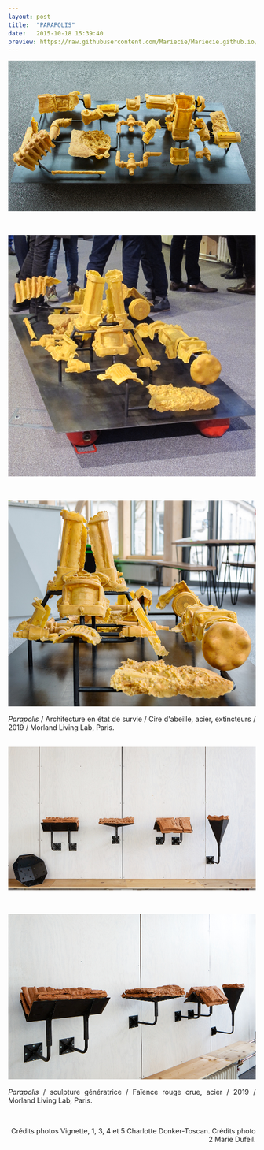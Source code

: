 ```yaml
---
layout: post
title:  "PARAPOLIS"
date:   2015-10-18 15:39:40
preview: https://raw.githubusercontent.com/Mariecie/Mariecie.github.io/master/images/francois-dufeil-Parapolis-photo_Charlotte_Donker-Toscan-preview.jpeg
---
```


<img src="https://raw.githubusercontent.com/Mariecie/Mariecie.github.io/master/images/francois-dufeil-Parapolis-photo_Charlotte_Donker-Toscan.jpeg" alt="Parapolis.Francois Dufeil"> 
<p>&nbsp;</p>

<img src="https://raw.githubusercontent.com/Mariecie/Mariecie.github.io/master/images/francois-dufeil-Parapolis-photo_Marie_Dufeil%20(2).jpeg" alt="Parapolis.Francois Dufeil"> 
<p>&nbsp;</p> 

<img src="https://raw.githubusercontent.com/Mariecie/Mariecie.github.io/master/images/francois-dufeil-Parapolis-photo_Charlotte_Donker-Toscan%20(3).jpeg" alt="Parapolis.Francois Dufeil"> 

<p style="text-align:justify">
<span style="font-style: italic;">Parapolis</span> / Architecture en état de survie / Cire d'abeille, acier, extincteurs / 2019 / Morland Living Lab, Paris.
</p>
<br>

<img src="https://raw.githubusercontent.com/Mariecie/Mariecie.github.io/master/images/francois-dufeil-Parapolis-photo_Charlotte_Donker-Toscan%20(4).jpeg" alt="Parapolis.Francois Dufeil"> 
<p>&nbsp;</p> 

<img src="https://raw.githubusercontent.com/Mariecie/Mariecie.github.io/master/images/francois-dufeil-Parapolis-photo_Charlotte_Donker-Toscan%20(5).jpeg" alt="Parapolis.Francois Dufeil"> 

<p style="text-align:justify">
<span style="font-style: italic;">Parapolis</span> / sculpture génératrice / Faïence rouge crue, acier / 2019 / Morland Living Lab, Paris.
</p>
<br>

<p style="text-align:right; font-size: 14px;">
Cr&eacute;dits photos Vignette, 1, 3, 4 et 5 Charlotte Donker-Toscan. Cr&eacute;dits photo 2 Marie Dufeil.
</p>






